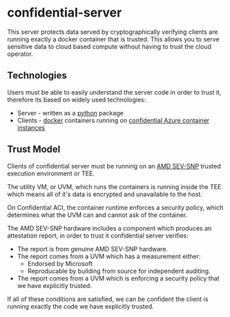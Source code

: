 # confidential-server

This server protects data served by cryptographically verifying clients are running exactly a docker container that is trusted. This allows you to serve sensitive data to cloud based compute without having to trust the cloud operator.

## Technologies

Users must be able to easily understand the server code in order to trust it, therefore its based on widely used technologies:

- Server - written as a [python](https://www.python.org) package
- Clients - [docker](https://www.docker.com) containers running on [confidential Azure container instances](https://learn.microsoft.com/en-us/azure/container-instances/container-instances-confidential-overview)

## Trust Model

Clients of confidential server must be running on an [AMD SEV-SNP](https://www.amd.com/en/developer/sev.html) trusted execution environment or TEE. 

The utility VM, or UVM, which runs the containers is running inside the TEE which means all of it's data is encrypted and unavailable to the host. 

On Confidential ACI, the container runtime enforces a security policy, which determines what the UVM can and cannot ask of the container. 

The AMD SEV-SNP hardware includes a component which produces an attestation report, in order to trust it confidential server verifies:

- The report is from genuine AMD SEV-SNP hardware.
- The report comes from a UVM which has a measurement either:
  - Endorsed by Microsoft 
  - Reproducable by building from source for independent auditing.
- The report comes from a UVM which is enforcing a security policy that we have explicitly trusted.

If all of these conditions are satisfied, we can be confident the client is running exactly the code we have explicitly trusted.
